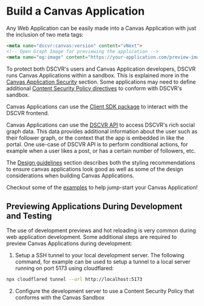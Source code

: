 # Build a Canvas Application

Any Web Application can be easily made into a Canvas Application with just the inclusion of two meta tags:

```html
<meta name="dscvr:canvas:version" content="vNext">
<!-- Open Graph Image for previewing the application -->
<meta name="og:image" content="https://your-application.com/preview-image.png">
```

To protect both DSCVR's users and Canvas Application developers, DSCVR runs Canvas Applications within a sandbox. This is explained more in the [Canvas Application Security](#canvas-application-security) section. Some applications may need to define additional [Content Security Policy directives](#canvas-content-security-policy-directives) to conform with DSCVR's sandbox.

Canvas Applications can use the [Client SDK package](https://www.npmjs.com/package/@dscvr-one/canvas-client-sdk) to interact with the DSCVR frontend.

Canvas Applications can use the [DSCVR API](../dscvr-api/index.md) to access DSCVR's rich social graph data. This data provides additional information about the user such as their follower graph, or the context that the app is embedded in like the portal. One use-case of DSCVR API is to perform conditional actions, for example when a user likes a post, or has a certain number of followers, etc.

The [Design guidelines](#canvas-application-styling-guidelines) section describes both the styling recommendations to ensure canvas applications look good as well as some of the design considerations when building Canvas Applications.

Checkout some of the [examples](#canvas-examples) to help jump-start your Canvas Application!


## Previewing Applications During Development and Testing

The use of development previews and hot reloading is very common during web application development. Some additional steps are required to preview Canvas Applications during development:

1. Setup a SSH tunnel to your local development server. The following command, for example can be used to setup a tunnel to a local server running on port 5173 using cloudflared:

```bash
npx cloudflared tunnel --url http://localhost:5173
```

2. Configure the development server to use a Content Security Policy that conforms with the Canvas Sandbox
